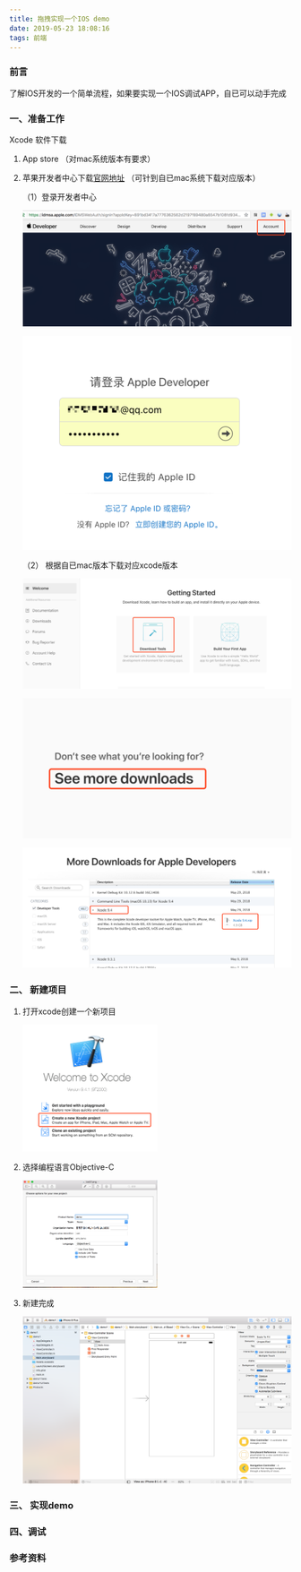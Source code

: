 ```yaml
---
title: 拖拽实现一个IOS demo
date: 2019-05-23 18:08:16
tags: 前端
---
```



### 前言

了解IOS开发的一个简单流程，如果要实现一个IOS调试APP，自已可以动手完成





### 一、准备工作

Xcode 软件下载

1. App store （对mac系统版本有要求）

2. 苹果开发者中心下载[官网地址](https://developer.apple.com/) （可针到自已mac系统下载对应版本）

   （1）登录开发者中心

   ![img](/images/ios/ios01.png)

   ![img](/images/ios/ios02.png)

   （2） 根据自已mac版本下载对应xcode版本

   ![img](/images/ios/ios03.png)

   ![img](/images/ios/ios04.png)

   ![img](/images/ios/ios05.png)



### 二、 新建项目

1. 打开xcode创建一个新项目

   <img src="/images/ios/ios06.png" width="50%" height="50%">

2. 选择编程语言Objective-C

   <img src="/images/ios/ios07.png" width="50%" height="50%">

3. 新建完成

   ![img](/images/ios/ios08.png)

### 三、 实现demo



### 四、调试



 









### 参考资料

 